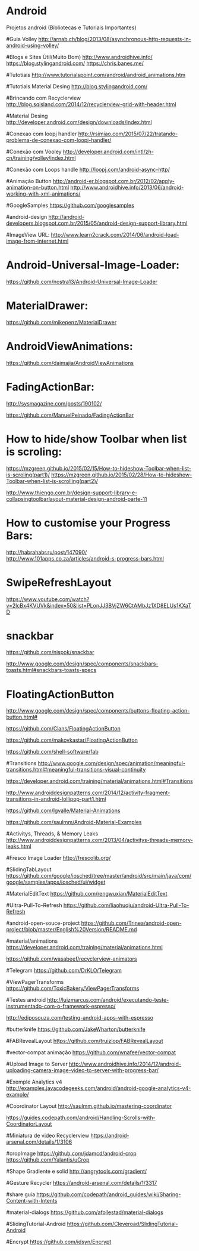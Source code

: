 
# Android
Projetos android (Bibliotecas e Tutoriais Importantes)

#Guia Volley
http://arnab.ch/blog/2013/08/asynchronous-http-requests-in-android-using-volley/

#Blogs e Sites Útil(Muito Bom)
http://www.androidhive.info/
https://blog.stylingandroid.com/
https://chris.banes.me/

#Tutotiais
http://www.tutorialspoint.com/android/android_animations.htm

#Tutotiais Material Desing
http://blog.stylingandroid.com/

#Brincando com Recyclerview
http://blog.sqisland.com/2014/12/recyclerview-grid-with-header.html

#Material Desing 
http://developer.android.com/design/downloads/index.html

#Conexao com loopj handler
http://rsimiao.com/2015/07/22/tratando-problema-de-conexao-com-loopj-handler/

#Conexão com Vooley
http://developer.android.com/intl/zh-cn/training/volley/index.html

#Conexão com Loops handle
http://loopj.com/android-async-http/

#Animação Button
http://android-er.blogspot.com.br/2012/02/apply-animation-on-button.html
http://www.androidhive.info/2013/06/android-working-with-xml-animations/

#GoogleSamples
https://github.com/googlesamples

#android-design
http://android-developers.blogspot.com.br/2015/05/android-design-support-library.html

#ImageView URL:
http://www.learn2crack.com/2014/06/android-load-image-from-internet.html


# Android-Universal-Image-Loader:
https://github.com/nostra13/Android-Universal-Image-Loader

# MaterialDrawer:
https://github.com/mikepenz/MaterialDrawer

# AndroidViewAnimations:
https://github.com/daimajia/AndroidViewAnimations

# FadingActionBar:
http://sysmagazine.com/posts/190102/

https://github.com/ManuelPeinado/FadingActionBar

# How to hide/show Toolbar when list is scroling:
https://mzgreen.github.io/2015/02/15/How-to-hideshow-Toolbar-when-list-is-scroling(part1)/
https://mzgreen.github.io/2015/02/28/How-to-hideshow-Toolbar-when-list-is-scrolling(part2)/

http://www.thiengo.com.br/design-support-library-e-collapsingtoolbarlayout-material-design-android-parte-11

# How to customise your Progress Bars:
http://habrahabr.ru/post/147090/
http://www.101apps.co.za/articles/android-s-progress-bars.html

# SwipeRefreshLayout
https://www.youtube.com/watch?v=2lcBx4KVUVk&index=50&list=PLonJJ3BVjZW6CtAMbJz1XD8ELUs1KXaTD

# snackbar
https://github.com/nispok/snackbar

http://www.google.com/design/spec/components/snackbars-toasts.html#snackbars-toasts-specs

# FloatingActionButton

http://www.google.com/design/spec/components/buttons-floating-action-button.html#

https://github.com/Clans/FloatingActionButton

https://github.com/makovkastar/FloatingActionButton

https://github.com/shell-software/fab

#Transitions
http://www.google.com/design/spec/animation/meaningful-transitions.html#meaningful-transitions-visual-continuity

https://developer.android.com/training/material/animations.html#Transitions

http://www.androiddesignpatterns.com/2014/12/activity-fragment-transitions-in-android-lollipop-part1.html

https://github.com/lgvalle/Material-Animations

https://github.com/saulmm/Android-Material-Examples

#Activitys, Threads, & Memory Leaks
http://www.androiddesignpatterns.com/2013/04/activitys-threads-memory-leaks.html

#Fresco Image Loader
http://frescolib.org/

#SlidingTabLayout
https://github.com/google/iosched/tree/master/android/src/main/java/com/google/samples/apps/iosched/ui/widget

#MaterialEditText
https://github.com/rengwuxian/MaterialEditText

#Ultra-Pull-To-Refresh
https://github.com/liaohuqiu/android-Ultra-Pull-To-Refresh

#android-open-souce-project
https://github.com/Trinea/android-open-project/blob/master/English%20Version/README.md

#material/animations
https://developer.android.com/training/material/animations.html

https://github.com/wasabeef/recyclerview-animators

#Telegram
https://github.com/DrKLO/Telegram

#ViewPagerTransforms
https://github.com/ToxicBakery/ViewPagerTransforms

#Testes android
http://luizmarcus.com/android/executando-teste-instrumentado-com-o-framework-espresso/

http://ediposouza.com/testing-android-apps-with-espresso

#butterknife
https://github.com/JakeWharton/butterknife

#FABRevealLayout
https://github.com/truizlop/FABRevealLayout

#vector-compat animação
https://github.com/wnafee/vector-compat

#Upload Image to Server
http://www.androidhive.info/2014/12/android-uploading-camera-image-video-to-server-with-progress-bar/

#Exemple Analytics v4
http://examples.javacodegeeks.com/android/android-google-analytics-v4-example/

#Coordinator Layout
http://saulmm.github.io/mastering-coordinator

https://guides.codepath.com/android/Handling-Scrolls-with-CoordinatorLayout

#Miniatura de video Recyclerview
https://android-arsenal.com/details/1/3106

#cropImage
https://github.com/jdamcd/android-crop
https://github.com/Yalantis/uCrop

#Shape Gradiente e solid 
http://angrytools.com/gradient/

#Gesture Recycler
https://android-arsenal.com/details/1/3317

#share guia
https://github.com/codepath/android_guides/wiki/Sharing-Content-with-Intents

#material-dialogs
https://github.com/afollestad/material-dialogs

#SlidingTutorial-Android
https://github.com/Cleveroad/SlidingTutorial-Android

#Encrypt
https://github.com/idsyn/Encrypt
